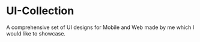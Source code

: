 # UI-Collection
A comprehensive set of UI designs for Mobile and Web made by me which I would like to showcase.
